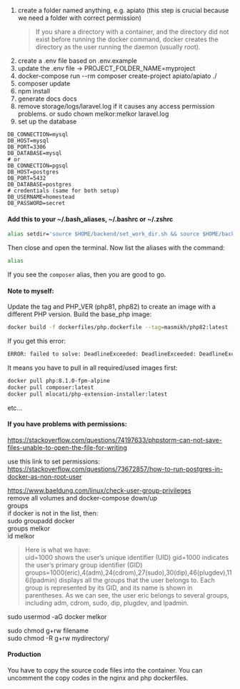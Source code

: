 1. create a folder named anything, e.g. apiato (this step is crucial because we need a folder with correct permission)
   > If you share a directory with a container, and the directory did not exist before running the docker command,
   docker creates the directory as the user running the daemon (usually root).
2. create a .env file based on .env.example
3. update the .env file -> PROJECT_FOLDER_NAME=myproject
4. docker-compose run --rm composer create-project apiato/apiato ./
5. composer update
6. npm install
7. generate docs docs
8. remove storage/logs/laravel.log if it causes any access permission problems. or sudo chown melkor:melkor laravel.log
9. set up the database
```dotenv
DB_CONNECTION=mysql
DB_HOST=mysql
DB_PORT=3306
DB_DATABASE=mysql
# or
DB_CONNECTION=pgsql
DB_HOST=postgres
DB_PORT=5432
DB_DATABASE=postgres
# credentials (same for both setup)
DB_USERNAME=homestead
DB_PASSWORD=secret
```
#### Add this to your ~/.bash_aliases, ~/.bashrc or ~/.zshrc
```bash
alias setdir='source $HOME/backend/set_work_dir.sh && source $HOME/backend/.bash_aliases'
```
Then close and open the terminal. Now list the aliases with the command:
```bash
alias
```
If you see the `composer` alias, then you are good to go.

#### Note to myself:
Update the tag and PHP_VER (php81, php82) to create an image with a different PHP version.
Build the base_php image:  
```bash
docker build -f dockerfiles/php.dockerfile --tag=masmikh/php82:latest --target=php_base . --build-arg 'PHP_VER=php82'
````

If you get this error:  
```bash
ERROR: failed to solve: DeadlineExceeded: DeadlineExceeded: DeadlineExceeded: php:8.1.0-fpm-alpine: failed to authorize: DeadlineExceeded: failed to fetch oauth token: Post "https://auth.docker.io/token": dial tcp 34.226.69.105:443: i/o timeout
```
It means you have to pull in all required/used images first:  
```bash
docker pull php:8.1.0-fpm-alpine
docker pull composer:latest
docker pull mlocati/php-extension-installer:latest
```
etc...

#### If you have problems with permissions:
https://stackoverflow.com/questions/74197633/phpstorm-can-not-save-files-unable-to-open-the-file-for-writing

use this link to set permissions:  
https://stackoverflow.com/questions/73672857/how-to-run-postgres-in-docker-as-non-root-user

https://www.baeldung.com/linux/check-user-group-privileges  
remove all volumes and docker-compose down/up  
groups  
if docker is not in the list, then:  
sudo groupadd docker  
groups melkor  
id melkor  
> Here is what we have:  
uid=1000 shows the user’s unique identifier (UID)
gid=1000 indicates the user’s primary group identifier (GID)
groups=1000(eric),4(adm),24(cdrom),27(sudo),30(dip),46(plugdev),116(lpadmin) displays all the groups that the user belongs to. Each group is represented by its GID, and its name is shown in parentheses. As we can see, the user eric belongs to several groups, including adm, cdrom, sudo, dip, plugdev, and lpadmin.

sudo usermod -aG docker melkor

sudo chmod g+rw filename  
sudo chmod -R g+rw mydirectory/ 

#### Production
You have to copy the source code files into the container.
You can uncomment the copy codes in the nginx and php dockerfiles.
